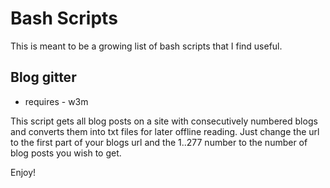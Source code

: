 # Bash Scripts 

This is meant to be a growing list of bash scripts that I find useful. 

## Blog gitter 
- requires - w3m 

This script gets all blog posts on a site with consecutively numbered blogs and converts them into txt files for later offline reading. Just change the url to the first part of your blogs url and the 1..277 number to the number of blog posts you wish to get.

Enjoy!   
